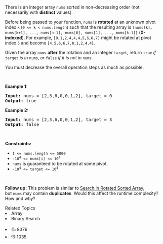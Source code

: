 <p>There is an integer array <code>nums</code> sorted in non-decreasing order (not necessarily with <strong>distinct</strong> values).</p>

<p>Before being passed to your function, <code>nums</code> is <strong>rotated</strong> at an unknown pivot index <code>k</code> (<code>0 &lt;= k &lt; nums.length</code>) such that the resulting array is <code>[nums[k], nums[k+1], ..., nums[n-1], nums[0], nums[1], ..., nums[k-1]]</code> (<strong>0-indexed</strong>). For example, <code>[0,1,2,4,4,4,5,6,6,7]</code> might be rotated at pivot index <code>5</code> and become <code>[4,5,6,6,7,0,1,2,4,4]</code>.</p>

<p>Given the array <code>nums</code> <strong>after</strong> the rotation and an integer <code>target</code>, return <code>true</code><em> if </em><code>target</code><em> is in </em><code>nums</code><em>, or </em><code>false</code><em> if it is not in </em><code>nums</code><em>.</em></p>

<p>You must decrease the overall operation steps as much as possible.</p>

<p>&nbsp;</p> 
<p><strong class="example">Example 1:</strong></p> 
<pre><strong>Input:</strong> nums = [2,5,6,0,0,1,2], target = 0
<strong>Output:</strong> true
</pre>
<p><strong class="example">Example 2:</strong></p> 
<pre><strong>Input:</strong> nums = [2,5,6,0,0,1,2], target = 3
<strong>Output:</strong> false
</pre> 
<p>&nbsp;</p> 
<p><strong>Constraints:</strong></p>

<ul> 
 <li><code>1 &lt;= nums.length &lt;= 5000</code></li> 
 <li><code>-10<sup>4</sup> &lt;= nums[i] &lt;= 10<sup>4</sup></code></li> 
 <li><code>nums</code> is guaranteed to be rotated at some pivot.</li> 
 <li><code>-10<sup>4</sup> &lt;= target &lt;= 10<sup>4</sup></code></li> 
</ul>

<p>&nbsp;</p> 
<p><strong>Follow up:</strong> This problem is similar to&nbsp;<a href="/problems/search-in-rotated-sorted-array/description/" target="_blank">Search in Rotated Sorted Array</a>, but&nbsp;<code>nums</code> may contain <strong>duplicates</strong>. Would this affect the runtime complexity? How and why?</p>

<div><div>Related Topics</div><div><li>Array</li><li>Binary Search</li></div></div><br><div><li>👍 8376</li><li>👎 1035</li></div>